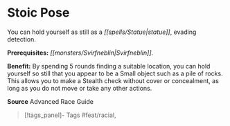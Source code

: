﻿---
cssclass: [feats]

---
# Stoic Pose

You can hold yourself as still as a _[[spells/Statue|statue]]_, evading detection.

**Prerequisites:** _[[monsters/Svirfneblin|Svirfneblin]]_.

**Benefit:** By spending 5 rounds finding a suitable location, you can hold yourself so still that you appear to be a Small object such as a pile of rocks. This allows you to make a Stealth check without cover or concealment, as long as you do not move or take any other actions.

**Source** Advanced Race Guide
>[!tags_panel]- Tags
> #feat/racial, 